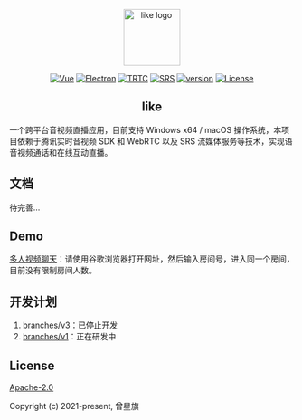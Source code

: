 <p align="center"><a href="https://tv.canicode.cn" target="_blank" rel="noopener noreferrer"><img width="100" src="https://canicode.cn/images/logo.png" alt="like logo"></a></p>
<p align="center">
  <a href="https://v3.cn.vuejs.org/"><img src="https://img.shields.io/badge/Vue-v3.0.0-brightgreen" alt="Vue"></a>
  <a href="https://www.electronjs.org/"><img src="https://img.shields.io/badge/Electron-v13.0.0-brightgreen" alt="Electron"></a>
  <a href="https://cloud.tencent.com/document/product/647"><img src="https://img.shields.io/badge/TRTC-v8.9.102-brightgreen" alt="TRTC"></a>
  <a href="https://github.com/ossrs/srs"><img src="https://img.shields.io/badge/SRS-v4.0.0-brightgreen" alt="SRS"></a>
  <a href="https://github.com/themages/like"><img src="https://img.shields.io/badge/npm-v0.1.0-blue" alt="version"></a>
  <a href="https://github.com/themages/like/blob/main/LICENSE"><img src="https://img.shields.io/badge/Apache%20License-2.0-yellow" alt="License"></a>
</p>

<h2 align="center">like</h2>
一个跨平台音视频直播应用，目前支持 Windows x64 / macOS 操作系统，本项目依赖于腾讯实时音视频 SDK 和 WebRTC 以及 SRS 流媒体服务等技术，实现语音视频通话和在线互动直播。

## 文档

待完善...

## Demo

[多人视频聊天](https://tv.canicode.cn)：请使用谷歌浏览器打开网址，然后输入房间号，进入同一个房间，目前没有限制房间人数。

## 开发计划

1. [branches/v3](https://github.com/themages/like/tree/v3)：已停止开发
2. [branches/v1](https://github.com/themages/like/tree/v1)：正在研发中

## License

[Apache-2.0](https://opensource.org/licenses/Apache-2.0)

Copyright (c) 2021-present, 曾星旗